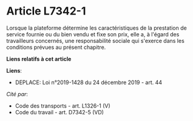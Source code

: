 # Article L7342-1

Lorsque la plateforme détermine les caractéristiques de la prestation de service fournie ou du bien vendu et fixe son prix,
elle a, à l'égard des travailleurs concernés, une responsabilité sociale qui s'exerce dans les conditions prévues au présent
chapitre.

**Liens relatifs à cet article**

**Liens**:

  - DEPLACE: Loi n°2019-1428 du 24 décembre 2019 - art. 44

_Cité par_:

  - Code des transports - art. L1326-1 (V)
  - Code du travail - art. D7342-5 (VD)
